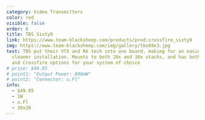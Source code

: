 ```yaml
---
category: Video Transmitters
color: red
visible: false
order: 6
title: TBS Sixty9
link: https://www.team-blacksheep.com/products/prod:crossfire_sixty9
img: https://www.team-blacksheep.com/img/gallery/tbs69x3.jpg
text: TBS put their VTX and RX tech into one board, making for an easier and
  cleaner installation. Mounts to both 20x and 30x stacks, and has both Tracer
  and Crossfire options for your system of choice
# price: $49.95
# point1: "Output Power: 800mW"
# point2: "Connector: u.Fl"
info:
  - $49.95
  - 1W
  - u.Fl
  - 20x20
---
```

